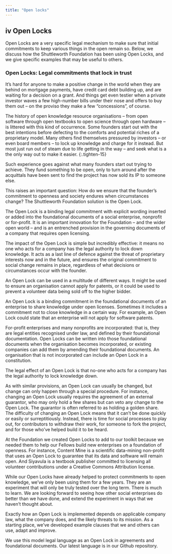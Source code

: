 ```yaml
---
title: "Open locks"
---
```


## **iv** Open Locks

Open Locks are a very specific legal mechanism to make sure that initial commitments to keep various things in the open remain so. Below, we discuss how the Shuttleworth Foundation has been using Open Locks, and we give specific examples that may be useful to others.

### Open Locks: Legal commitments that lock in trust

It’s hard for anyone to make a positive change in the world when they are behind on mortgage payments, have credit card debt building up, and are waiting for a decision on a grant. And things get even testier when a private investor waves a few high-number bills under their nose and offers to buy them out – on the proviso they make a few “concessions”, of course.

The history of open knowledge resource organisations – from open software through open textbooks to open science through open hardware – is littered with this kind of occurrence. Some founders start out with the best intentions before defecting to the comforts and potential riches of a proprietary model. Many others find themselves pressured by investors – or even board members – to lock up knowledge and charge for it instead. But most just run out of steam due to life getting in the way – and seek what is a the only way out to make it easier.
{:.tighten-15}

Such experience goes against what many founders start out trying to achieve. They fund something to be open, only to turn around after the acquittals have been sent to find the project has now sold its IP to someone else.

This raises an important question: How do we ensure that the founder’s commitment to openness and society endures when circumstances change? The Shuttleworth Foundation solution is the Open Lock.

The Open Lock is a binding legal commitment with explicit wording inserted or added into the foundational documents of a social enterprise, nonprofit or for-profit. It is an important innovation for the Foundation – and the wider open world – and is an entrenched provision in the governing documents of a company that requires open licensing.

The impact of the Open Lock is simple but incredibly effective: it means no one who acts for a company has the legal authority to lock down knowledge. It acts as a last line of defence against the threat of proprietary interests now and in the future, and ensures the original commitment to social change remains in place, regardless of what decisions or circumstances occur with the founder.

An Open Lock can be used in a multitude of different ways. It might be used to ensure an organisation cannot apply for patents, or it could be used to prevent a volunteer data being sold off to the higher bidder.

An Open Lock is a binding commitment in the foundational documents of an enterprise to share knowledge under open licenses. Sometimes it includes a commitment not to close knowledge in a certain way. For example, an Open Lock could state that an enterprise will not apply for software patents.

For-profit enterprises and many nonprofits are incorporated: that is, they are legal entities recognised under law, and defined by their foundational documentation. Open Locks can be written into those foundational documents when the organisation becomes incorporated, or existing companies can add them by amending their foundational documents. An organisation that is not incorporated can include an Open Lock in a constitution.

The legal effect of an Open Lock is that no-one who acts for a company has the legal authority to lock knowledge down.

As with similar provisions, an Open Lock can usually be changed, but change can only happen through a special procedure. For instance, changing an Open Lock usually requires the agreement of an external guarantor, who may only hold a few shares but can veto any change to the Open Lock. The guarantor is often referred to as holding a golden share. The difficulty of changing an Open Lock means that it can’t be done quickly or easily or surreptitiously. Instead, there is time for social processes to play out, for contributors to withdraw their work, for someone to fork the project, and for those who’ve helped build it to be heard.

At the Foundation we created Open Locks to add to our toolkit because we needed them to help our Fellows build new enterprises on a foundation of openness. For instance, Content Mine is a scientific data-mining non-profit that uses an Open Lock to guarantee that its data and software will remain open. And Siyavula is a textbook publisher committed to licensing all volunteer contributions under a Creative Commons Attribution license.

While our Open Locks have already helped to protect commitments to open knowledge, we’ve only been using them for a few years. They are an experiment that will only be truly tested over the long term. There is much to learn. We are looking forward to seeing how other social enterprises do better than we have done, and extend the experiment in ways that we haven’t thought about.

Exactly how an Open Lock is implemented depends on applicable company law, what the company does, and the likely threats to its mission. As a starting place, we’ve developed example clauses that we and others can use, adapt and improve.

We use this model legal language as an Open Lock in agreements and foundational documents. Our latest language is in our Github repository.

